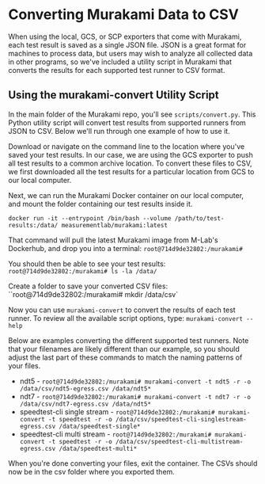 # Converting Murakami Data to CSV

When using the local, GCS, or SCP exporters that come with Murakami, each test result is saved as a single JSON file. JSON is a great format for machines to process data, but users may wish to analyze all collected data in other programs, so we've included a utility script in Murakami that converts the results for each supported test runner to CSV format.

## Using the murakami-convert Utility Script

In the main folder of the Murakami repo, you'll see `scripts/convert.py`. This Python utility script will convert test results from supported runners from JSON to CSV. Below we'll run through one example of how to use it.

Download or navigate on the command line to the location where you've saved your test results. In our case, we are using the GCS exporter to push all test results to a common archive location. To convert these files to CSV, we first downloaded all the test results for a particular location from GCS to our local computer.

Next, we can run the Murakami Docker container on our local computer, and mount the folder containing our test results inside it.

`docker run -it --entrypoint /bin/bash --volume /path/to/test-results:/data/ measurementlab/murakami:latest`

That command will pull the latest Murakami image from M-Lab's Dockerhub, and drop you into a terminal: `root@714d9de32802:/murakami#`

You should then be able to see your test results: `root@714d9de32802:/murakami# ls -la /data/`

Create a folder to save your converted CSV files: ``root@714d9de32802:/murakami# mkdir /data/csv`

Now you can use `murakami-convert` to convert the results of each test runner. To review all the available script options, type: `murakami-convert --help`

Below are examples converting the different supported test runners. Note that your filenames are likely different than our example, so you should adjust the last part of these commands to match the naming patterns of your files.

* ndt5 - `root@714d9de32802:/murakami# murakami-convert -t ndt5 -r -o /data/csv/ndt5-egress.csv /data/ndt5*`
* ndt7 - `root@714d9de32802:/murakami# murakami-convert -t ndt7 -r -o /data/csv/ndt7-egress.csv /data/ndt5*`
* speedtest-cli single stream - `root@714d9de32802:/murakami# murakami-convert -t speedtest -r -o /data/csv/speedtest-cli-singlestream-egress.csv /data/speedtest-single*`
* speedtest-cli multi stream - `root@714d9de32802:/murakami# murakami-convert -t speedtest -r -o /data/csv/speedtest-cli-multistream-egress.csv /data/speedtest-multi*`

When you're done converting your files, exit the container. The CSVs should now be in the csv folder where you exported them.

